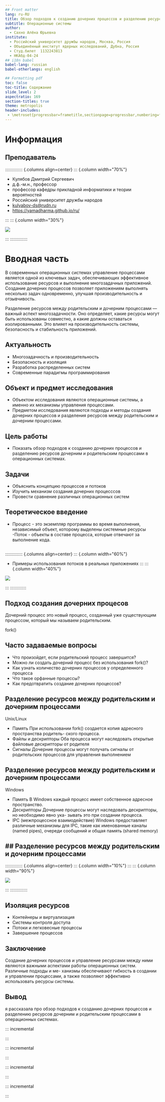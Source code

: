 ```yaml
---
## Front matter
lang: ru-RU
title: Обзор подходов к созданию дочерних процессов и разделению ресурсов дочерним и родительским процессами в операционных системах
subtitle: Операционные системы
author:
  - Сахно Алёна Юрьевна
institute:
  - Российский университет дружбы народов, Москва, Россия
  - Объединённый институт ядерных исследований, Дубна, Россия
  - Студ.билет  1132243813
  - НКАбд-04-24
## i18n babel
babel-lang: russian
babel-otherlangs: english

## Formatting pdf
toc: false
toc-title: Содержание
slide_level: 2
aspectratio: 169
section-titles: true
theme: metropolis
header-includes:
 - \metroset{progressbar=frametitle,sectionpage=progressbar,numbering=fraction}
---
```


# Информация

## Преподаватель

:::::::::::::: {.columns align=center}
::: {.column width="70%"}

  * Кулябов Дмитрий Сергеевич
  * д.ф.-м.н., профессор
  * профессор кафедры прикладной информатики и теории вероятностей
  * Российский университет дружбы народов
  * [kulyabov-ds@rudn.ru](mailto:kulyabov-ds@rudn.ru)
  * <https://yamadharma.github.io/ru/>

:::
::: {.column width="30%"}

![](./image/kulyabov.jpg)

:::
::::::::::::::

#  Вводная часть
В современных операционных системах управление процессами является одной из ключевых задач,
обеспечивающих эффективное использование ресурсов и выполнение многозадачных приложений.
Создание дочерних процессов позволяет приложениям выполнять несколько задач одновременно, улучшая производительность и отзывчивость.

Разделение ресурсов между родительским и дочерним процессами — важный аспект многозадачности. 
Оно определяет, какие ресурсы могут быть использованы совместно, а какие должны оставаться изолированными.
Это влияет на производительность системы, безопасность и стабильность приложений.

## Актуальность

- Многозадачность и производительность
- Безопасность и изоляция
- Разработка распределенных систем
- Современные парадигмы программирования

## Объект и предмет исследования

- Объектом исследования являются операционные системы, а именно их механизмы управления процессами.
- Предметом исследования являются подходы и методы создания дочерних процессов и  разделения ресурсов между родительским и дочерним процессами.

## Цель работы

- Показать обзор подходов к созданию дочерних процессов и разделению ресурсов дочерним и родительским процессами в операционных системах.

## Задачи

- Объяснить концепцию процессов и потоков 
- Изучить механизм создания дочерних процесссов
- Провести сравнение различных операционных систем
 
## Теоретическое введение
- Процесс - это экземпляр программы во время выполнения, независимый объект, которому выделены системные ресурсы
 -Поток - объекты в составе процесса, которые отвечают за выполнение кодa.

##
:::::::::::::: {.columns align=center}
::: {.column width="60%"}

  * Примеры использования потоков в реальных приложениях
:::
::: {.column width="40%"}

![](./image/1.jpg)

:::
:::::::::::::

## Подход создания дочерних процесов

Дочерний процесс  это новый процесс, созданный уже существующим процессом, который мы называем родительским.

 fork()

## Часто задаваемые вопросы 
- Что произойдет, если родительский процесс завершится?
- Можно ли создать дочерний процесс без использования fork()?
- Как узнать количество дочерних процессов у определенного процесса
- Что такое орфанные процессы? 
- Как предотвратить создание дочерних процессов?

## Разделение ресурсов между родительским и дочерним процессами
Unix/Linux
- Память
 При использовании fork() создается копия адресного пространства родитель-
ского процесса. 
- Файлы и дескрипторы
 Оба процесса могут наследовать открытые файловые дескрипторы от родителя
- Сигналы 
 Дочерние процессы могут получать сигналы от родительских процессов для
управления выполнением

## Разделение ресурсов между родительским и дочерним процессами
 Windows
- Память 
 В Windows каждый процесс имеет собственное адресное пространство.
- Дескрипторы 
 Дочерние процессы могут наследовать дескрипторы, но необходимо явно ука-
зывать это при создании процесса.
- IPC (межпроцессное взаимодействие) 
Windows предоставляет различные механизмы для IPC, такие как именованные
каналы (named pipes), очереди сообщений и общая память (shared memory)

## ## Разделение ресурсов между родительским и дочерним процессами
:::::::::::::: {.columns align=center}
::: {.column width="10%"}
:::
::: {.column width="90%"}

![](./image/2.jpg)

:::
::::::::::::::
## Изоляция ресурсов
- Контейнеры и виртуализация
- Системы контроля доступа
- Потоки и легковесные процессы
- Завершение процессов
 
## Заключение
Создание дочерних процессов и управление ресурсами между ними являются
важными аспектами работы операционных систем. Различные подходы и ме-
ханизмы обеспечивают гибкость в создании и управлении процессами, а также
позволяют эффективно использовать ресурсы системы.

## Вывод
я рассказала про  обзор подходов к созданию дочерних процессов и разделению ресурсов дочерним и родительским процессами в операционных системах.

::: incremental

:::


::: incremental

:::


::: incremental


:::


::: incremental

:::

